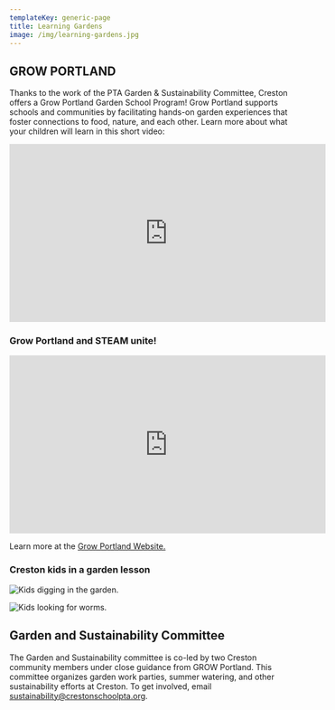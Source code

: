 ```yaml
---
templateKey: generic-page
title: Learning Gardens
image: /img/learning-gardens.jpg
---
```

## GROW PORTLAND

Thanks to the work of the PTA Garden & Sustainability Committee, Creston offers a Grow Portland Garden School Program! Grow Portland supports schools and communities by facilitating hands-on garden experiences that foster connections to food, nature, and each other. Learn more about what your children will learn in this short video:

<iframe width="560" height="315" src="https://www.youtube-nocookie.com/embed/HR0EL3FZ7tc?si=dVdFJjN0uJcg26w7" title="YouTube video player" frameborder="0" allow="accelerometer; autoplay; clipboard-write; encrypted-media; gyroscope; picture-in-picture; web-share" allowfullscreen></iframe>

### Grow Portland and STEAM unite!

<iframe width="560" height="315" src="https://www.youtube-nocookie.com/embed/I5oSPDQMFkY?si=Hp3jPAK53VuMKxZD" title="YouTube video player" frameborder="0" allow="accelerometer; autoplay; clipboard-write; encrypted-media; gyroscope; picture-in-picture; web-share" allowfullscreen></iframe>

Learn more at the [Grow Portland Website.](https://www.growportland.org/program-cirriculum-overview)

### Creston kids in a garden lesson

![Kids digging in the garden.](/img/20231214_101213.jpg)

![Kids looking for worms.](/img/20231214_102631.jpg)

## Garden and Sustainability Committee

The Garden and Sustainability committee is co-led by two Creston community members under close guidance from GROW Portland. This committee organizes garden work parties, summer watering, and other sustainability efforts at Creston. To get involved, email sustainability@crestonschoolpta.org.